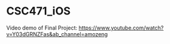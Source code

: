 # CSC471_iOS
Video demo of Final Project: https://www.youtube.com/watch?v=Y03dGRNZFas&ab_channel=amozeng 
